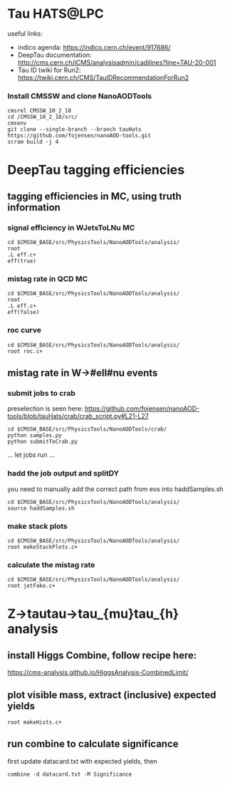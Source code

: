 # Tau HATS@LPC
useful links:
* indico agenda: https://indico.cern.ch/event/917686/
* DeepTau documentation: http://cms.cern.ch/iCMS/analysisadmin/cadilines?line=TAU-20-001
* Tau ID twiki for Run2: https://twiki.cern.ch/CMS/TauIDRecommendationForRun2

### Install CMSSW and clone NanoAODTools
```
cmsrel CMSSW_10_2_18  
cd /CMSSW_10_2_18/src/  
cmsenv  
git clone --single-branch --branch tauHats https://github.com/fojensen/nanoAOD-tools.git  
scram build -j 4
```

# DeepTau tagging efficiencies

## tagging efficiencies in MC, using truth information

### signal efficiency in WJetsToLNu MC
```
cd $CMSSW_BASE/src/PhysicsTools/NanoAODTools/analysis/
root
.L eff.c+
eff(true)
```

### mistag rate in QCD MC
```
cd $CMSSW_BASE/src/PhysicsTools/NanoAODTools/analysis/
root
.L eff.c+
eff(false)
```

### roc curve
```
cd $CMSSW_BASE/src/PhysicsTools/NanoAODTools/analysis/
root roc.c+
```

## mistag rate in W->#ell#nu events

### submit jobs to crab
preselection is seen here: https://github.com/fojensen/nanoAOD-tools/blob/tauHats/crab/crab_script.py#L21-L27
```
cd $CMSSW_BASE/src/PhysicsTools/NanoAODTools/crab/
python samples.py
python submitToCrab.py
```
... let jobs run ...

### hadd the job output and splitDY
you need to manually add the correct path from eos into haddSamples.sh
```
cd $CMSSW_BASE/src/PhysicsTools/NanoAODTools/analysis/
source haddSamples.sh
```

### make stack plots
```
cd $CMSSW_BASE/src/PhysicsTools/NanoAODTools/analysis/
root makeStackPlots.c+
```

### calculate the mistag rate
```
cd $CMSSW_BASE/src/PhysicsTools/NanoAODTools/analysis/
root jetFake.c+
```

# Z->tautau->tau_{mu}tau_{h} analysis

## install Higgs Combine, follow recipe here:
https://cms-analysis.github.io/HiggsAnalysis-CombinedLimit/

## plot visible mass, extract (inclusive) expected yields
```
root makeHists.c+
```

## run combine to calculate significance
first update datacard.txt with expected yields, then
```
combine -d datacard.txt -M Significance
```

